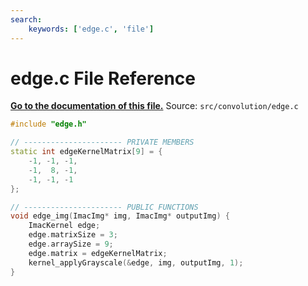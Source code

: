```yaml
---
search:
    keywords: ['edge.c', 'file']
---
```


# edge.c File Reference

**[Go to the documentation of this file.](edge_8c.md)**
Source: `src/convolution/edge.c`

    
    
    
      
      
    
    
    
```cpp
#include "edge.h"

// ---------------------- PRIVATE MEMBERS
static int edgeKernelMatrix[9] = {
    -1, -1, -1,
    -1,  8, -1,
    -1, -1, -1
};

// ---------------------- PUBLIC FUNCTIONS
void edge_img(ImacImg* img, ImacImg* outputImg) {
    ImacKernel edge;
    edge.matrixSize = 3;
    edge.arraySize = 9;
    edge.matrix = edgeKernelMatrix;
    kernel_applyGrayscale(&edge, img, outputImg, 1);
}
```


    
  
